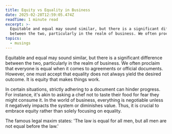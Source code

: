 ```yaml
---
title: Equity vs Equality in Business
date: 2025-02-28T12:59:05.474Z
readTime: 1 minute read
excerpt: >-
  Equitable and equal may sound similar, but there is a significant difference
  between the two, particularly in the realm of business. We often proclaim...
topics:
  - musings
---
```

Equitable and equal may sound similar, but there is a significant difference between the two, particularly in the realm of business. We often proclaim that everyone is equal when it comes to agreements or official documents. However, one must accept that equality does not always yield the desired outcome. It is equity that makes things work.
 
 In certain situations, strictly adhering to a document can hinder progress. For instance, it's akin to asking a chef not to taste their food for fear they might consume it. In the world of business, everything is negotiable unless it negatively impacts the system or diminishes value. Thus, it is crucial to embrace equity rather than solely focusing on equality.
 
 The famous legal maxim states: 'The law is equal for all men, but all men are not equal before the law.'
